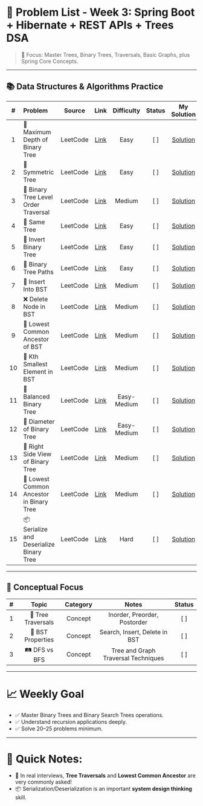 # 📑 Problem List - Week 3: Spring Boot + Hibernate + REST APIs + Trees DSA

> 🎯 Focus: Master Trees, Binary Trees, Traversals, Basic Graphs, plus Spring Core Concepts.

---

## 📚 Data Structures & Algorithms Practice

| # | Problem | Source | Link | Difficulty | Status | My Solution |
|:-:|:--------|:------:|:----:|:----------:|:------:|:-----------:|
| 1 | 🌳 Maximum Depth of Binary Tree | LeetCode | [Link](https://leetcode.com/problems/maximum-depth-of-binary-tree/) | Easy | [ ] | [Solution]() |
| 2 | 🌲 Symmetric Tree | LeetCode | [Link](https://leetcode.com/problems/symmetric-tree/) | Easy | [ ] | [Solution]() |
| 3 | 🌲 Binary Tree Level Order Traversal | LeetCode | [Link](https://leetcode.com/problems/binary-tree-level-order-traversal/) | Medium | [ ] | [Solution]() |
| 4 | 🌳 Same Tree | LeetCode | [Link](https://leetcode.com/problems/same-tree/) | Easy | [ ] | [Solution]() |
| 5 | 🌳 Invert Binary Tree | LeetCode | [Link](https://leetcode.com/problems/invert-binary-tree/) | Easy | [ ] | [Solution]() |
| 6 | 🌲 Binary Tree Paths | LeetCode | [Link](https://leetcode.com/problems/binary-tree-paths/) | Easy | [ ] | [Solution]() |
| 7 | 🌳 Insert Into BST | LeetCode | [Link](https://leetcode.com/problems/insert-into-a-binary-search-tree/) | Medium | [ ] | [Solution]() |
| 8 | ❌ Delete Node in BST | LeetCode | [Link](https://leetcode.com/problems/delete-node-in-a-bst/) | Medium | [ ] | [Solution]() |
| 9 | 🧩 Lowest Common Ancestor of BST | LeetCode | [Link](https://leetcode.com/problems/lowest-common-ancestor-of-a-binary-search-tree/) | Medium | [ ] | [Solution]() |
| 10 | 🧩 Kth Smallest Element in BST | LeetCode | [Link](https://leetcode.com/problems/kth-smallest-element-in-a-bst/) | Medium | [ ] | [Solution]() |
| 11 | 🌳 Balanced Binary Tree | LeetCode | [Link](https://leetcode.com/problems/balanced-binary-tree/) | Easy-Medium | [ ] | [Solution]() |
| 12 | 🌳 Diameter of Binary Tree | LeetCode | [Link](https://leetcode.com/problems/diameter-of-binary-tree/) | Easy-Medium | [ ] | [Solution]() |
| 13 | 👀 Right Side View of Binary Tree | LeetCode | [Link](https://leetcode.com/problems/binary-tree-right-side-view/) | Medium | [ ] | [Solution]() |
| 14 | 🔄 Lowest Common Ancestor in Binary Tree | LeetCode | [Link](https://leetcode.com/problems/lowest-common-ancestor-of-a-binary-tree/) | Medium | [ ] | [Solution]() |
| 15 | 📦 Serialize and Deserialize Binary Tree | LeetCode | [Link](https://leetcode.com/problems/serialize-and-deserialize-binary-tree/) | Hard | [ ] | [Solution]() |

---

## 🔎 Conceptual Focus

| # | Topic | Category | Notes | Status |
|:-:|:-----:|:--------:|:-----:|:------:|
| 1 | 🌿 Tree Traversals | Concept | Inorder, Preorder, Postorder | [ ] |
| 2 | 🌱 BST Properties | Concept | Search, Insert, Delete in BST | [ ] |
| 3 | 🛤️ DFS vs BFS | Concept | Tree and Graph Traversal Techniques | [ ] |

---

# 📈 Weekly Goal
- ✅ Master Binary Trees and Binary Search Trees operations.
- ✅ Understand recursion applications deeply.
- ✅ Solve 20–25 problems minimum.

---

# 🌟 Quick Notes:
- 🌳 In real interviews, **Tree Traversals** and **Lowest Common Ancestor** are very commonly asked!
- 📦 Serialization/Deserialization is an important **system design thinking** skill.
